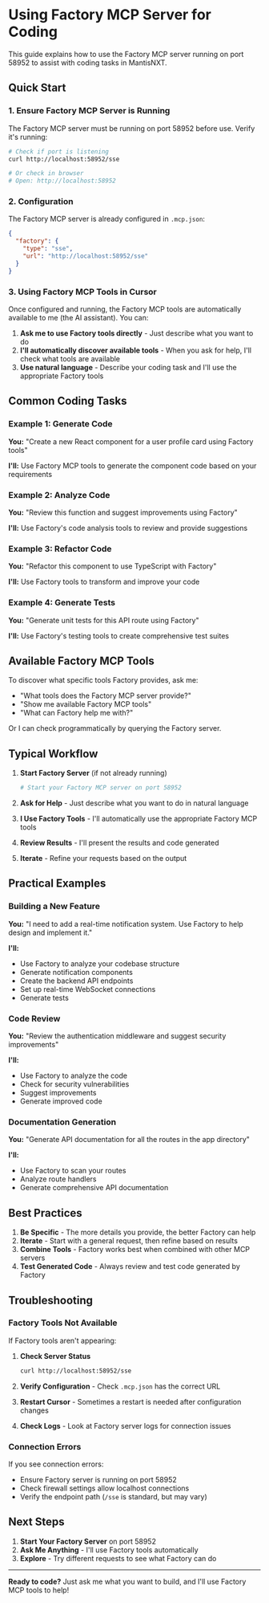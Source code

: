 # Using Factory MCP Server for Coding

This guide explains how to use the Factory MCP server running on port 58952 to assist with coding tasks in MantisNXT.

## Quick Start

### 1. Ensure Factory MCP Server is Running

The Factory MCP server must be running on port 58952 before use. Verify it's running:

```bash
# Check if port is listening
curl http://localhost:58952/sse

# Or check in browser
# Open: http://localhost:58952
```

### 2. Configuration

The Factory MCP server is already configured in `.mcp.json`:

```json
{
  "factory": {
    "type": "sse",
    "url": "http://localhost:58952/sse"
  }
}
```

### 3. Using Factory MCP Tools in Cursor

Once configured and running, the Factory MCP tools are automatically available to me (the AI assistant). You can:

1. **Ask me to use Factory tools directly** - Just describe what you want to do
2. **I'll automatically discover available tools** - When you ask for help, I'll check what tools are available
3. **Use natural language** - Describe your coding task and I'll use the appropriate Factory tools

## Common Coding Tasks

### Example 1: Generate Code

**You:** "Create a new React component for a user profile card using Factory tools"

**I'll:** Use Factory MCP tools to generate the component code based on your requirements

### Example 2: Analyze Code

**You:** "Review this function and suggest improvements using Factory"

**I'll:** Use Factory's code analysis tools to review and provide suggestions

### Example 3: Refactor Code

**You:** "Refactor this component to use TypeScript with Factory"

**I'll:** Use Factory tools to transform and improve your code

### Example 4: Generate Tests

**You:** "Generate unit tests for this API route using Factory"

**I'll:** Use Factory's testing tools to create comprehensive test suites

## Available Factory MCP Tools

To discover what specific tools Factory provides, ask me:

- "What tools does the Factory MCP server provide?"
- "Show me available Factory MCP tools"
- "What can Factory help me with?"

Or I can check programmatically by querying the Factory server.

## Typical Workflow

1. **Start Factory Server** (if not already running)
   ```bash
   # Start your Factory MCP server on port 58952
   ```

2. **Ask for Help** - Just describe what you want to do in natural language

3. **I Use Factory Tools** - I'll automatically use the appropriate Factory MCP tools

4. **Review Results** - I'll present the results and code generated

5. **Iterate** - Refine your requests based on the output

## Practical Examples

### Building a New Feature

**You:** "I need to add a real-time notification system. Use Factory to help design and implement it."

**I'll:** 
- Use Factory to analyze your codebase structure
- Generate notification components
- Create the backend API endpoints
- Set up real-time WebSocket connections
- Generate tests

### Code Review

**You:** "Review the authentication middleware and suggest security improvements"

**I'll:**
- Use Factory to analyze the code
- Check for security vulnerabilities
- Suggest improvements
- Generate improved code

### Documentation Generation

**You:** "Generate API documentation for all the routes in the app directory"

**I'll:**
- Use Factory to scan your routes
- Analyze route handlers
- Generate comprehensive API documentation

## Best Practices

1. **Be Specific** - The more details you provide, the better Factory can help
2. **Iterate** - Start with a general request, then refine based on results
3. **Combine Tools** - Factory works best when combined with other MCP servers
4. **Test Generated Code** - Always review and test code generated by Factory

## Troubleshooting

### Factory Tools Not Available

If Factory tools aren't appearing:

1. **Check Server Status**
   ```bash
   curl http://localhost:58952/sse
   ```

2. **Verify Configuration** - Check `.mcp.json` has the correct URL

3. **Restart Cursor** - Sometimes a restart is needed after configuration changes

4. **Check Logs** - Look at Factory server logs for connection issues

### Connection Errors

If you see connection errors:

- Ensure Factory server is running on port 58952
- Check firewall settings allow localhost connections
- Verify the endpoint path (`/sse` is standard, but may vary)

## Next Steps

1. **Start Your Factory Server** on port 58952
2. **Ask Me Anything** - I'll use Factory tools automatically
3. **Explore** - Try different requests to see what Factory can do

---

**Ready to code?** Just ask me what you want to build, and I'll use Factory MCP tools to help!

